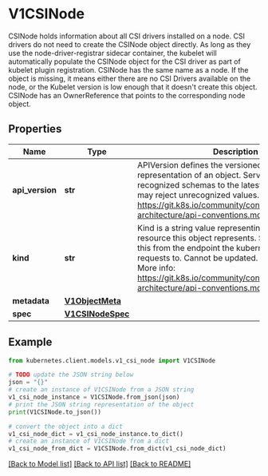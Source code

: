 # V1CSINode

CSINode holds information about all CSI drivers installed on a node. CSI drivers do not need to create the CSINode object directly. As long as they use the node-driver-registrar sidecar container, the kubelet will automatically populate the CSINode object for the CSI driver as part of kubelet plugin registration. CSINode has the same name as a node. If the object is missing, it means either there are no CSI Drivers available on the node, or the Kubelet version is low enough that it doesn't create this object. CSINode has an OwnerReference that points to the corresponding node object.

## Properties

Name | Type | Description | Notes
------------ | ------------- | ------------- | -------------
**api_version** | **str** | APIVersion defines the versioned schema of this representation of an object. Servers should convert recognized schemas to the latest internal value, and may reject unrecognized values. More info: https://git.k8s.io/community/contributors/devel/sig-architecture/api-conventions.md#resources | [optional] 
**kind** | **str** | Kind is a string value representing the REST resource this object represents. Servers may infer this from the endpoint the kubernetes.client submits requests to. Cannot be updated. In CamelCase. More info: https://git.k8s.io/community/contributors/devel/sig-architecture/api-conventions.md#types-kinds | [optional] 
**metadata** | [**V1ObjectMeta**](V1ObjectMeta.md) |  | [optional] 
**spec** | [**V1CSINodeSpec**](V1CSINodeSpec.md) |  | 

## Example

```python
from kubernetes.client.models.v1_csi_node import V1CSINode

# TODO update the JSON string below
json = "{}"
# create an instance of V1CSINode from a JSON string
v1_csi_node_instance = V1CSINode.from_json(json)
# print the JSON string representation of the object
print(V1CSINode.to_json())

# convert the object into a dict
v1_csi_node_dict = v1_csi_node_instance.to_dict()
# create an instance of V1CSINode from a dict
v1_csi_node_from_dict = V1CSINode.from_dict(v1_csi_node_dict)
```
[[Back to Model list]](../README.md#documentation-for-models) [[Back to API list]](../README.md#documentation-for-api-endpoints) [[Back to README]](../README.md)


